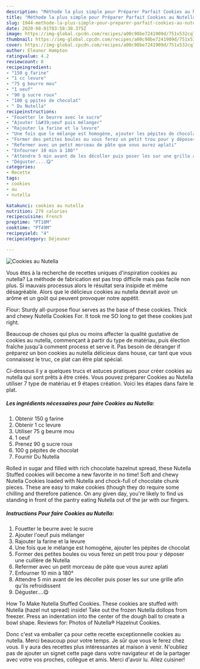 ```yaml
---
description: "Méthode la plus simple pour Préparer Parfait Cookies au Nutella"
title: "Méthode la plus simple pour Préparer Parfait Cookies au Nutella"
slug: 1944-methode-la-plus-simple-pour-preparer-parfait-cookies-au-nutella
date: 2020-08-01T03:58:38.375Z
image: https://img-global.cpcdn.com/recipes/a00c98be7241909d/751x532cq70/cookies-au-nutella-photo-principale-de-la-recette.jpg
thumbnail: https://img-global.cpcdn.com/recipes/a00c98be7241909d/751x532cq70/cookies-au-nutella-photo-principale-de-la-recette.jpg
cover: https://img-global.cpcdn.com/recipes/a00c98be7241909d/751x532cq70/cookies-au-nutella-photo-principale-de-la-recette.jpg
author: Eleanor Hampton
ratingvalue: 4.2
reviewcount: 8
recipeingredient:
- "150 g farine"
- "1 cc levure"
- "75 g beurre mou"
- "1 oeuf"
- "90 g sucre roux"
- "100 g ppites de chocolat"
- " Du Nutella"
recipeinstructions:
- "Fouetter le beurre avec le sucre"
- "Ajouter l&#39;oeuf puis mélanger"
- "Rajouter la farine et la levure"
- "Une fois que le mélange est homogène, ajouter les pépites de chocolat"
- "Former des petites boules ou vous ferez un petit trou pour y déposer une cuillère de Nutella"
- "Refermer avec un petit morceau de pâte que vous aurez aplati"
- "Enfourner 10 min à 180°"
- "Attendre 5 min avant de les décoller puis poser les sur une grille afin qu&#39;ils refroidissent"
- "Déguster....😋"
categories:
- Recette
tags:
- cookies
- au
- nutella

katakunci: cookies au nutella 
nutrition: 279 calories
recipecuisine: French
preptime: "PT10M"
cooktime: "PT49M"
recipeyield: "4"
recipecategory: Déjeuner

---
```



![Cookies au Nutella](https://img-global.cpcdn.com/recipes/a00c98be7241909d/751x532cq70/cookies-au-nutella-photo-principale-de-la-recette.jpg)

Vous êtes à la recherche de recettes uniques d'inspiration cookies au nutella? La méthode de fabrication est pas trop difficile mais pas facile non plus. Si mauvais processus alors le résultat sera insipide et même désagréable. Alors que le délicieux cookies au nutella devrait avoir un arôme et un goût qui peuvent provoquer notre appétit.

Flour: Sturdy all-purpose flour serves as the base of these cookies. Thick and chewy Nutella Cookies For. It took me SO long to get these cookies just right.

Beaucoup de choses qui plus ou moins affecter la qualité gustative de cookies au nutella, commençant à partir du type de matériau, puis élection fraîche jusqu'à comment process et serve it. Pas besoin de déranger if préparez un bon cookies au nutella délicieux dans house, car tant que vous connaissez le truc, ce plat can être plat spécial.


Ci-dessous il y a quelques trucs et astuces pratiques pour créer cookies au nutella qui sont prêts à être créés. Vous pouvez préparer Cookies au Nutella utiliser 7 type de matériau et 9 étapes création. Voici les étapes dans faire le plat.

<!--inarticleads1-->

##### Les ingrédients nécessaires pour faire Cookies au Nutella:

1. Obtenir 150 g farine
1. Obtenir 1 cc levure
1. Utiliser 75 g beurre mou
1.  1 oeuf
1. Prenez 90 g sucre roux
1.  100 g pépites de chocolat
1. Fournir  Du Nutella


Rolled in sugar and filled with rich chocolate hazelnut spread, these Nutella Stuffed cookies will become a new favorite in no time! Soft and chewy Nutella Cookies loaded with Nutella and chock-full of chocolate chunk pieces. These are easy to make cookies (though they do require some chilling and therefore patience. On any given day, you&#39;re likely to find us standing in front of the pantry eating Nutella out of the jar with our fingers. 

<!--inarticleads2-->

##### Instructions Pour faire Cookies au Nutella:

1. Fouetter le beurre avec le sucre
1. Ajouter l&#39;oeuf puis mélanger
1. Rajouter la farine et la levure
1. Une fois que le mélange est homogène, ajouter les pépites de chocolat
1. Former des petites boules ou vous ferez un petit trou pour y déposer une cuillère de Nutella
1. Refermer avec un petit morceau de pâte que vous aurez aplati
1. Enfourner 10 min à 180°
1. Attendre 5 min avant de les décoller puis poser les sur une grille afin qu&#39;ils refroidissent
1. Déguster....😋


How To Make Nutella Stuffed Cookies. These cookies are stuffed with Nutella (hazel nut spread) inside! Take out the frozen Nutella dollops from freezer. Press an indentation into the center of the dough ball to create a bowl shape. Reviews for: Photos of Nutella® Hazelnut Cookies. 


Donc c'est va emballer ça pour cette recette exceptionnelle cookies au nutella. Merci beaucoup pour votre temps. Je sûr que vous le ferez chez vous. Il y aura des recettes plus  intéressantes at maison à venir. N'oubliez pas de ajouter un signet cette page dans votre navigateur et de la partager avec votre vos proches, collègue et amis. Merci d'avoir lu. Allez cuisiner!
